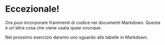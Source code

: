 # Eccezionale!

Ora puoi incorporare frammenti di codice nei documenti Markdown. Questa è un'altra cosa che viene usata quasi ovunque.

Nel prossimo esercizio daremo uno sguardo alle tabelle in Markdown.
